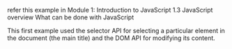 
refer this example in Module 1: Introduction to JavaScript   1.3 JavaScript overview   What can be done with JavaScript

This first example used the selector API for selecting a particular element in the document (the main title) and the DOM API for modifying its content.
